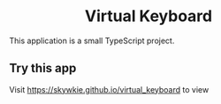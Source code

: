 <div align="center">
  <h1>Virtual Keyboard</h1>
</div>

This application is a small TypeScript project.

## Try this app
Visit https://skywkie.github.io/virtual_keyboard to view

